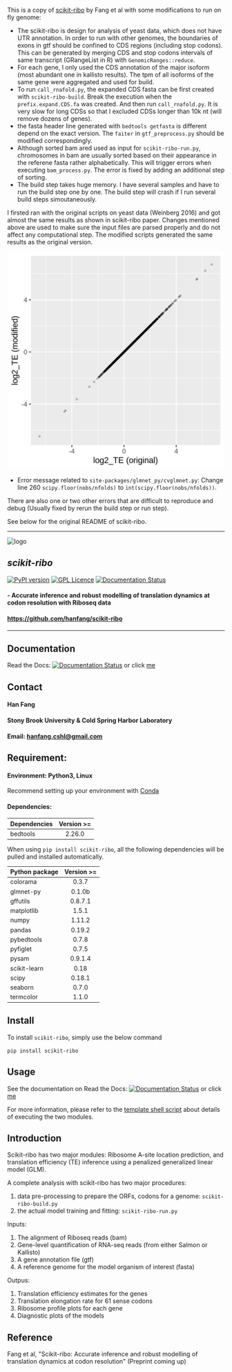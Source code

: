 This is a copy of [scikit-ribo](https://github.com/schatzlab/scikit-ribo) by Fang et al with some modifications to run on fly genome:

- The scikit-ribo is design for analysis of yeast data, which does not have UTR annotation. In order to run with other genomes, the boundaries of exons in gtf should be confined to CDS regions (including stop codons). This can be generated by merging CDS and stop codons intervals of same transcript (GRangeList in R) with `GenomicRanges::reduce`.
- For each gene, I only used the CDS annotation of the major isoform (most abundant one in kallisto results). The tpm of all isoforms of the same gene were aggregated and used for build.
- To run `call_rnafold.py`, the expanded CDS fasta can be first created with `scikit-ribo-build`. Break the execution when the `prefix.expand.CDS.fa` was created. And then run `call_rnafold.py`. It is very slow for long CDSs so that I excluded CDSs longer than 10k nt (will remove dozens of genes).
-  the fasta header line generated with `bedtools getfasta` is different depend on the exact version. The `faiter` in `gtf_preprocess.py` should be modified correspondingly.
- Although sorted bam ared used as input for `scikit-ribo-run.py`, chromosomes in bam are usually sorted based on their appearance in the referene fasta rather alphabetically. This will trigger errors when executing `bam_process.py`. The error is fixed by adding an additional step of sorting.
- The build step takes huge memory. I have several samples and have to run the build step one by one. The build step will crash if I run several build steps simoutaneously.

I firsted ran with the original scripts on yeast data (Weinberg 2016) and got almost the same results as shown in scikit-ribo paper. Changes mentioned above are used to make sure the input files are parsed properly and do not affect any computational step. The modified scripts generated the same results as the original version.

![comparison](example/benchmark_modified_scripts.png)

- Error message related to `site-packages/glmnet_py/cvglmnet.py`:
Change line 260 `scipy.floor(nobs/nfolds)` to `int(scipy.floor(nobs/nfolds))`.

There are also one or two other errors that are difficult to reproduce and debug (Usually fixed by rerun the build step or run step).

See below for the original README of scikit-ribo.

------------------------------------------------------------------------------

![logo](docs/images/logo.png)

## *scikit-ribo* 
[![PyPI version](https://badge.fury.io/py/scikit-ribo.svg)](https://badge.fury.io/py/scikit-ribo)
[![GPL Licence](https://badges.frapsoft.com/os/gpl/gpl.svg?v=103)](https://opensource.org/licenses/GPL-3.0/)
[![Documentation Status](https://readthedocs.org/projects/scikit-ribo/badge/?version=latest)](http://scikit-ribo.readthedocs.io/en/latest/?badge=latest)

#### - Accurate inference and robust modelling of translation dynamics at codon resolution with Riboseq data
#### https://github.com/hanfang/scikit-ribo

--------
## Documentation
Read the Docs: [![Documentation Status](https://readthedocs.org/projects/scikit-ribo/badge/?version=latest)](http://scikit-ribo.readthedocs.io/en/latest/?badge=latest) or click [me](http://scikit-ribo.readthedocs.io/en/latest/)

## Contact

#### Han Fang
#### Stony Brook University & Cold Spring Harbor Laboratory
#### Email: hanfang.cshl@gmail.com

## Requirement: 
#### Environment: Python3, Linux

Recommend setting up your environment with [Conda](https://conda.io/docs/intro.html)

#### Dependencies:

| Dependencies | Version >= |
| ------------- |:-------------:|
| bedtools | 2.26.0 |

When using `pip install scikit-ribo`, all the following dependencies will be pulled and installed automatically.

| Python package| Version >= |
| ------------- |:-------------:|
| colorama | 0.3.7 |
| glmnet-py | 0.1.0b |
| gffutils | 0.8.7.1 |
| matplotlib | 1.5.1 |
| numpy | 1.11.2 |
| pandas | 0.19.2 |
| pybedtools | 0.7.8 | 
| pyfiglet | 0.7.5 | 
| pysam | 0.9.1.4 |
| scikit-learn | 0.18 |
| scipy | 0.18.1 |
| seaborn | 0.7.0 |
| termcolor | 1.1.0 |

## Install

To install `scikit-ribo`, simply use the below command
    
    pip install scikit-ribo

## Usage

See the documentation on Read the Docs: [![Documentation Status](https://readthedocs.org/projects/scikit-ribo/badge/?version=latest)](http://scikit-ribo.readthedocs.io/en/latest/?badge=latest) or click [me](http://scikit-ribo.readthedocs.io/en/latest/)

For more information, please refer to the [template shell script](https://github.com/hanfang/scikit-ribo/blob/master/test/run_scikit_ribo.sh) about details of executing the two modules.

## Introduction

Scikit-ribo has two major modules: Ribosome A-site location prediction, and translation efficiency (TE) inference using a penalized generalized linear model (GLM). 

A complete analysis with scikit-ribo has two major procedures: 
1) data pre-processing to prepare the ORFs, codons for a genome: `scikit-ribo-build.py`
2) the actual model training and fitting: `scikit-ribo-run.py`

Inputs:
1) The alignment of Riboseq reads (bam)
2) Gene-level quantification of RNA-seq reads (from either Salmon or Kallisto)
3) A gene annotation file (gtf)
4) A reference genome for the model organism of interest (fasta)

Outpus:
1) Translation efficiency estimates for the genes
2) Translation elongation rate for 61 sense codons
3) Ribosome profile plots for each gene
4) Diagnostic plots of the models

## Reference

Fang et al, "Scikit-ribo: Accurate inference and robust modelling of translation dynamics at codon resolution" (Preprint coming up)
